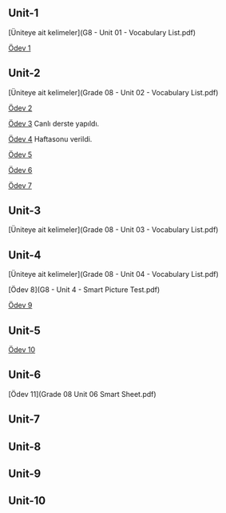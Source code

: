## Unit-1

[Üniteye ait kelimeler](G8 - Unit 01 - Vocabulary List.pdf)

[Ödev 1](Unit1-Practice1.pdf)

## Unit-2

[Üniteye ait kelimeler](Grade 08 - Unit 02 - Vocabulary List.pdf)

[Ödev 2](Unit2-Practice1.pdf) 

[Ödev 3](8.2.2.pdf) Canlı derste yapıldı.

[Ödev 4](8.2.3.pdf) Haftasonu verildi.

[Ödev 5](8.2.4.pdf)

[Ödev 6](8.2.5.pdf)

[Ödev 7](8.2.6.pdf)

## Unit-3

[Üniteye ait kelimeler](Grade 08 - Unit 03 - Vocabulary List.pdf)

## Unit-4

[Üniteye ait kelimeler](Grade 08 - Unit 04 - Vocabulary List.pdf)

[Ödev 8](G8 - Unit 4 - Smart Picture Test.pdf)

[Ödev 9](8.4.1.pdf)

## Unit-5

[Ödev 10](8.5.1.pdf)


## Unit-6

[Ödev 11](Grade 08 Unit 06 Smart Sheet.pdf)

## Unit-7

## Unit-8

## Unit-9

## Unit-10


